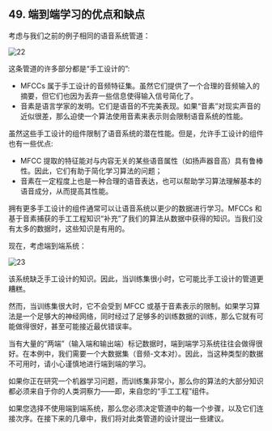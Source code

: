 ## 49. 端到端学习的优点和缺点

考虑与我们之前的例子相同的语音系统管道：

![22](https://raw.githubusercontent.com/AlbertHG/Machine-Learning-Yearning-Chinese-ver/master/md_images/22.png)

这条管道的许多部分都是“手工设计的”:

- MFCCs 属于手工设计的音频特征集。虽然它们提供了一个合理的音频输入的摘要，但它们也因为丢弃一些信息使得输入信号简化了。
- 音素是语言学家的发明。它们是语音的不完美表现。如果“音素”对现实声音的近似很差，那么迫使一个算法使用音素来表示则会限制语音系统的性能。

虽然这些手工设计的组件限制了语音系统的潜在性能。但是，允许手工设计的组件也有一些优点:

- MFCC 提取的特征能对与内容无关的某些语音属性（如扬声器音高）具有鲁棒性。因此，它们有助于简化学习算法的问题；
- 音素在一定程度上也是一种合理的语音表达，也可以帮助学习算法理解基本的语音成分，从而提高其性能。

拥有更多手工设计的组件通常可以让语音系统以更少的数据进行学习。MFCCs 和基于音素捕获的手工工程知识“补充”了我们的算法从数据中获得的知识。当我们没有太多的数据时，这些知识是有用的。

现在，考虑端到端系统：

![23](https://raw.githubusercontent.com/AlbertHG/Machine-Learning-Yearning-Chinese-ver/master/md_images/23.png)

该系统缺乏手工设计的知识。因此，当训练集很小时，它可能比手工设计的管道更糟糕。

然而，当训练集很大时，它不会受到 MFCC 或基于音素表示的限制。如果学习算法是一个足够大的神经网络，同时经过了足够多的训练数据的训练，那么它就有可能做得很好，甚至可能接近最优错误率。

当有大量的“两端”（输入端和输出端）标记数据时，端到端学习系统往往会做得很好。在本例中，我们需要一个大数据集（音频-文本对）。因此，当这种类型的数据不可用时，请小心谨慎地进行端到端的学习。

如果你正在研究一个机器学习问题，而训练集非常小，那么你的算法的大部分知识都必须来自于你的人类洞察力——即，来自您的“手工工程”组件。

如果您选择不使用端到端系统，那么您必须决定管道中的每一个步骤，以及它们连接次序。在接下来的几章中，我们将对此类管道的设计提出一些建议。